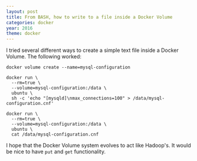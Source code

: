 ```yaml
---
layout: post
title: From BASH, how to write to a file inside a Docker Volume
categories: docker
year: 2016
theme: docker
---
```


I tried several different ways to create a simple text file inside a Docker Volume. The following worked:

```
docker volume create --name=mysql-configuration

docker run \
  --rm=true \
  --volume=mysql-configuration:/data \
  ubuntu \
  sh -c 'echo "[mysqld]\nmax_connections=100" > /data/mysql-configuration.cnf'

docker run \
  --rm=true \
  --volume=mysql-configuration:/data \
  ubuntu \
  cat /data/mysql-configuration.cnf
```

I hope that the Docker Volume system evolves to act like Hadoop's. It would be nice to have ``put`` and ``get`` functionality.
